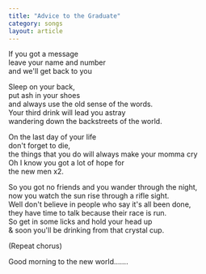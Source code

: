 ```yaml
---
title: "Advice to the Graduate"
category: songs
layout: article
---
```


If you got a message  
leave your name and number  
and we'll get back to you

Sleep on your back,  
put ash in your shoes  
and always use the old sense of the words.  
Your third drink will lead you astray  
wandering down the backstreets of the world.

On the last day of your life  
don't forget to die,  
the things that you do will always make your momma cry  
Oh I know you got a lot of hope for  
the new men x2.

So you got no friends and you wander through the night,  
now you watch the sun rise through a rifle sight.  
Well don't believe in people who say it's all been done,  
they have time to talk because their race is run.  
So get in some licks and hold your head up  
& soon you'll be drinking from that crystal cup. 

(Repeat chorus) 

Good morning to the new world.......
